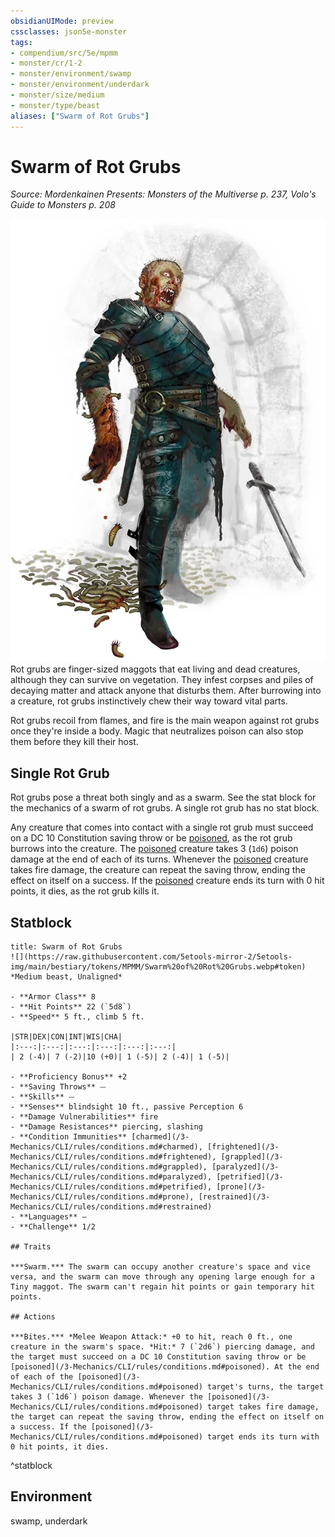 ```yaml
---
obsidianUIMode: preview
cssclasses: json5e-monster
tags:
- compendium/src/5e/mpmm
- monster/cr/1-2
- monster/environment/swamp
- monster/environment/underdark
- monster/size/medium
- monster/type/beast
aliases: ["Swarm of Rot Grubs"]
---
```

# Swarm of Rot Grubs
*Source: Mordenkainen Presents: Monsters of the Multiverse p. 237, Volo's Guide to Monsters p. 208*  

![](https://raw.githubusercontent.com/5etools-mirror-2/5etools-img/main/bestiary/MPMM/Swarm%20of%20Rot%20Grubs.webp#right)  
Rot grubs are finger-sized maggots that eat living and dead creatures, although they can survive on vegetation. They infest corpses and piles of decaying matter and attack anyone that disturbs them. After burrowing into a creature, rot grubs instinctively chew their way toward vital parts.

Rot grubs recoil from flames, and fire is the main weapon against rot grubs once they're inside a body. Magic that neutralizes poison can also stop them before they kill their host.

## Single Rot Grub

Rot grubs pose a threat both singly and as a swarm. See the stat block for the mechanics of a swarm of rot grubs. A single rot grub has no stat block.

Any creature that comes into contact with a single rot grub must succeed on a DC 10 Constitution saving throw or be [poisoned](/3-Mechanics/CLI/rules/conditions.md#poisoned), as the rot grub burrows into the creature. The [poisoned](/3-Mechanics/CLI/rules/conditions.md#poisoned) creature takes 3 (`1d6`) poison damage at the end of each of its turns. Whenever the [poisoned](/3-Mechanics/CLI/rules/conditions.md#poisoned) creature takes fire damage, the creature can repeat the saving throw, ending the effect on itself on a success. If the [poisoned](/3-Mechanics/CLI/rules/conditions.md#poisoned) creature ends its turn with 0 hit points, it dies, as the rot grub kills it.


## Statblock

```ad-statblock
title: Swarm of Rot Grubs
![](https://raw.githubusercontent.com/5etools-mirror-2/5etools-img/main/bestiary/tokens/MPMM/Swarm%20of%20Rot%20Grubs.webp#token)
*Medium beast, Unaligned*

- **Armor Class** 8 
- **Hit Points** 22 (`5d8`) 
- **Speed** 5 ft., climb 5 ft.

|STR|DEX|CON|INT|WIS|CHA|
|:---:|:---:|:---:|:---:|:---:|:---:|
| 2 (-4)| 7 (-2)|10 (+0)| 1 (-5)| 2 (-4)| 1 (-5)|

- **Proficiency Bonus** +2
- **Saving Throws** ⏤
- **Skills** ⏤
- **Senses** blindsight 10 ft., passive Perception 6
- **Damage Vulnerabilities** fire
- **Damage Resistances** piercing, slashing
- **Condition Immunities** [charmed](/3-Mechanics/CLI/rules/conditions.md#charmed), [frightened](/3-Mechanics/CLI/rules/conditions.md#frightened), [grappled](/3-Mechanics/CLI/rules/conditions.md#grappled), [paralyzed](/3-Mechanics/CLI/rules/conditions.md#paralyzed), [petrified](/3-Mechanics/CLI/rules/conditions.md#petrified), [prone](/3-Mechanics/CLI/rules/conditions.md#prone), [restrained](/3-Mechanics/CLI/rules/conditions.md#restrained)
- **Languages** —
- **Challenge** 1/2

## Traits

***Swarm.*** The swarm can occupy another creature's space and vice versa, and the swarm can move through any opening large enough for a Tiny maggot. The swarm can't regain hit points or gain temporary hit points.

## Actions

***Bites.*** *Melee Weapon Attack:* +0 to hit, reach 0 ft., one creature in the swarm's space. *Hit:* 7 (`2d6`) piercing damage, and the target must succeed on a DC 10 Constitution saving throw or be [poisoned](/3-Mechanics/CLI/rules/conditions.md#poisoned). At the end of each of the [poisoned](/3-Mechanics/CLI/rules/conditions.md#poisoned) target's turns, the target takes 3 (`1d6`) poison damage. Whenever the [poisoned](/3-Mechanics/CLI/rules/conditions.md#poisoned) target takes fire damage, the target can repeat the saving throw, ending the effect on itself on a success. If the [poisoned](/3-Mechanics/CLI/rules/conditions.md#poisoned) target ends its turn with 0 hit points, it dies.
```
^statblock

## Environment

swamp, underdark